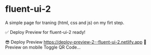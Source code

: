 # fluent-ui-2
A simple page for traning (html, css and js) on my firt step.

✅ Deploy Preview for fluent-ui-2 ready!

😎 Deploy Preview	https://deploy-preview-2--fluent-ui-2.netlify.app
📱 Preview on mobile	
Toggle QR Code...
